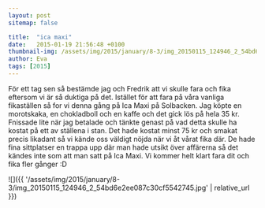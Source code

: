```yaml
---
layout: post
sitemap: false

title:  "ica maxi"
date:   2015-01-19 21:56:48 +0100
thumbnail-img: /assets/img/2015/january/8-3/img_20150115_124946_2_54bd6e2ee087c30cf5542745.jpg
author: Eva
tags: [2015]
---
```


För ett tag sen så bestämde jag och Fredrik att vi skulle fara och fika eftersom vi är så duktiga på det. Istället för att fara på våra vanliga fikaställen så for vi denna gång på Ica Maxi på Solbacken. Jag köpte en morotskaka, en chokladboll och en kaffe och det gick lös på hela 35 kr. Fnissade lite när jag betalade och tänkte genast på vad detta skulle ha kostat på ett av ställena i stan. Det hade kostat minst 75 kr och smakat precis likadant så vi kände oss väldigt nöjda när vi åt vårat fika där. De hade fina sittplatser en trappa upp där man hade utsikt över affärerna så det kändes inte som att man satt på Ica Maxi. Vi kommer helt klart fara dit och fika fler gånger :D

![]({{ '/assets/img/2015/january/8-3/img_20150115_124946_2_54bd6e2ee087c30cf5542745.jpg'  | relative_url }})

